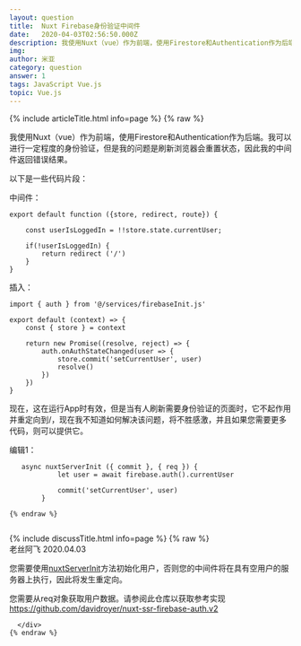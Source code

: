 ```yaml
---
layout: question
title:  Nuxt Firebase身份验证中间件
date:   2020-04-03T02:56:50.000Z
description: 我使用Nuxt（vue）作为前端，使用Firestore和Authentication作为后端。我可以进行一定程度的身份验证，但是我的问题是刷新浏览器会重...
img: 
author: 米亚
category: question
answer: 1
tags: JavaScript Vue.js
topic: Vue.js
---
```

<div class="article-root">
  <div class="article">
    {% include articleTitle.html info=page %}
    {% raw %}
    <div class="article-content"><p><font style="vertical-align: inherit;"><font style="vertical-align: inherit;">我使用Nuxt（vue）作为前端，使用Firestore和Authentication作为后端。</font><font style="vertical-align: inherit;">我可以进行一定程度的身份验证，但是我的问题是刷新浏览器会重置状态，因此我的中间件返回错误结果。</font></font></p>

<p><font style="vertical-align: inherit;"><font style="vertical-align: inherit;">以下是一些代码片段：</font></font></p>

<p><font style="vertical-align: inherit;"><font style="vertical-align: inherit;">中间件： </font></font></p>

<pre><code>export default function ({store, redirect, route}) {<font></font>
<font></font>
    const userIsLoggedIn = !!store.state.currentUser; <font></font>
<font></font>
    if(!userIsLoggedIn) {<font></font>
        return redirect ('/')<font></font>
    } <font></font>
}<font></font>
</code></pre>

<p><font style="vertical-align: inherit;"><font style="vertical-align: inherit;">插入：</font></font></p>

<pre><code>import { auth } from '@/services/firebaseInit.js'<font></font>
<font></font>
export default (context) =&gt; {<font></font>
    const { store } = context<font></font>
<font></font>
    return new Promise((resolve, reject) =&gt; {<font></font>
        auth.onAuthStateChanged(user =&gt; {<font></font>
            store.commit('setCurrentUser', user)<font></font>
            resolve()<font></font>
        })<font></font>
    })<font></font>
}<font></font>
</code></pre>

<p><font style="vertical-align: inherit;"><font style="vertical-align: inherit;">现在，这在运行App时有效，但是当有人刷新需要身份验证的页面时，它不起作用并重定向到/，现在我不知道如何解决该问题，将不胜感激，并且如果您需要更多代码，则可以提供它。 </font></font></p>

<p><font style="vertical-align: inherit;"><font style="vertical-align: inherit;">编辑1：</font></font></p>

<pre><code>   async nuxtServerInit ({ commit }, { req }) {<font></font>
            let user = await firebase.auth().currentUser<font></font>
<font></font>
            commit('setCurrentUser', user)<font></font>
        }<font></font>
</code></pre></div>
    {% endraw %}
  </div>
  <p style="height: 0;width:0;overflow: hidden;"> 第3939篇《Nuxt Firebase身份验证中间件》来自Winter(https://github.com/aiyld/aiyld.github.io)的站点</p>
  <div class="discuss-wrapper">
    {% include discussTitle.html info=page %}
    {% raw %}
    <div class="discuss-item">
        <div class="discuss-parent">
          <div class="discuss-meta">
            <span class="discuss-user">老丝阿飞</span>
            <span class="discuss-time">2020.04.03</span>
          </div>
          <div class="discuss-comment"><p><font style="vertical-align: inherit;"><font style="vertical-align: inherit;">您需要使用</font></font><a href="https://nuxtjs.org/guide/vuex-store/#the-nuxtserverinit-action" rel="nofollow noreferrer"><font style="vertical-align: inherit;"><font style="vertical-align: inherit;">nuxtServerInit</font></font></a><font style="vertical-align: inherit;"><font style="vertical-align: inherit;">方法</font><font style="vertical-align: inherit;">初始化用户</font><font style="vertical-align: inherit;">，否则您的中间件将在具有空用户的服务器上执行，因此将发生重定向。</font></font></p>

<p><font style="vertical-align: inherit;"><font style="vertical-align: inherit;">您需要从req对象获取用户数据。</font><font style="vertical-align: inherit;">请参阅此仓库以获取参考实现</font></font><a href="https://github.com/davidroyer/nuxt-ssr-firebase-auth.v2" rel="nofollow noreferrer"><font style="vertical-align: inherit;"><font style="vertical-align: inherit;">https://github.com/davidroyer/nuxt-ssr-firebase-auth.v2</font></font></a> </p></div>
        </div>
        
      </div>
    {% endraw %}
  </div>
<div>
